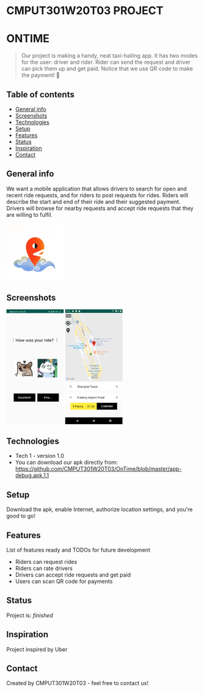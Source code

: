 # CMPUT301W20T03 PROJECT 
# ONTIME
> Our project is making a handy, neat taxi-hailing app. It has two modes for the user: driver and rider. Rider can send the request and driver can pick them up and get paid. Notice that we use QR code to make the payment! 👀  

## Table of contents
* [General info](#general-info)
* [Screenshots](#screenshots)
* [Technologies](#technologies)
* [Setup](#setup)
* [Features](#features)
* [Status](#status)
* [Inspiration](#inspiration)
* [Contact](#contact)

## General info
We want a mobile application that allows drivers to search for open and recent ride requests, and for riders to post requests for rides. Riders will describe the start and end of their ride and their suggested payment. Drivers will browse for nearby requests and accept ride requests that they are willing to fulfil. 

<img width="150" height="150" alt = "APP icon" src="https://github.com/CMPUT301W20T03/OnTime/blob/master/doc/Screenshots/768c7a7248db284e3dbfb169aee0461.jpg"/>

## Screenshots
<img width="150" height="300" alt = "Rate a ride" src="https://github.com/CMPUT301W20T03/OnTime/blob/master/doc/Screenshots/e545da195497b3da5ffe7277fd2edd1.jpg"/>

<img width="150" height="300" alt = "Request a ride" src="https://github.com/CMPUT301W20T03/OnTime/blob/master/doc/Screenshots/51c2fbe0eb036246b9d9aa143ff602a.png"/>

## Technologies
* Tech 1 - version 1.0
* You can download our apk directly from: https://github.com/CMPUT301W20T03/OnTime/blob/master/app-debug.apk.1.1


## Setup
Download the apk, enable Internet, authorize location settings, and you're good to go!

## Features
List of features ready and TODOs for future development
* Riders can request rides
* Riders can rate drivers
* Drivers can accept ride requests and get paid
* Users can scan QR code for payments

## Status
Project is: _finished_

## Inspiration
Project inspired by Uber

## Contact
Created by CMPUT301W20T03 - feel free to contact us!
